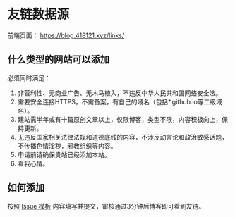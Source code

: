# 友链数据源

前端页面： https://blog.418121.xyz/links/

## 什么类型的网站可以添加

必须同时满足：
 1. 非营利性、无商业广告、无木马植入，不违反中华人民共和国网络安全法。
 2. 需要安全连接HTTPS，不需备案，有自己的域名（包括*.github.io等二级域名）。
 3. 建站需半年或有十篇原创文章以上，仅限博客，类型不限，内容积极向上，保持更新。
 4. 无违反国家相关法律法规和道德底线的内容，不涉反动言论和政治敏感话题，不传播色情淫秽，邪教组织等内容。
 5. 申请前请确保贵站已经添加本站。
 6. 看我心情。
## 如何添加

按照 [Issue 模板](https://github.com/ymxblog/friends/issues/new/choose) 内容填写并提交，审核通过3分钟后博客即可看到友链。
